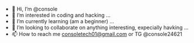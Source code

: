 - 👋 Hi, I’m @console
- 👀 I’m interested in coding and hacking ...
- 🌱 I’m currently learning (am a beginner) ...
- 💞️ I’m looking to collaborate on anything interesting, expecially havking ...
- 📫 How to reach me consoletech01@gmail.com or TG @console24621

<!---
consoel/consoel is a ✨ special ✨ repository because its `README.md` (this file) appears on your GitHub profile.
You can click the Preview link to take a look at your changes.
--->
